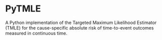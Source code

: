 # PyTMLE

A Python implementation of the Targeted Maximum Likelihood Estimator (TMLE) for the cause-specific absolute risk of time-to-event outcomes measured in continuous time.